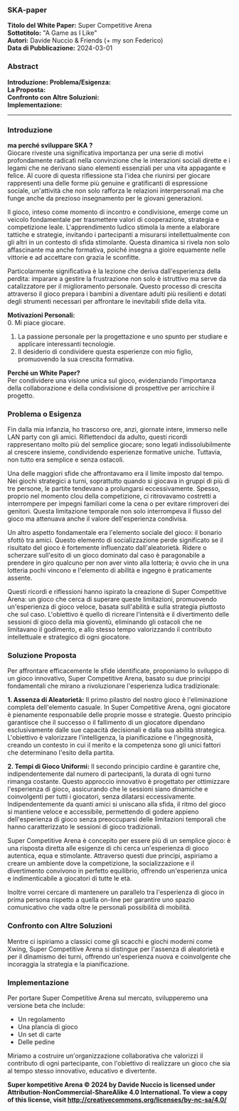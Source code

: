 ### SKA-paper

**Titolo del White Paper:** Super Competitive Arena  
**Sottotitolo:** "A Game as I Like"  
**Autori:** Davide Nuccio & Friends (+ my son Federico)  
**Data di Pubblicazione:** 2024-03-01  

### Abstract

**Introduzione:** 
**Problema/Esigenza:**   
**La Proposta:**  
**Confronto con Altre Soluzioni:**  
**Implementazione:** 

---

### Introduzione

**ma perché sviluppare SKA ?**  
Giocare riveste una significativa importanza per una serie di motivi profondamente radicati nella convinzione che le interazioni sociali dirette e i legami che ne derivano siano elementi essenziali per una vita appagante e felice. Al cuore di questa riflessione sta l'idea che riunirsi per giocare rappresenti una delle forme più genuine e gratificanti di espressione sociale, un'attività che non solo rafforza le relazioni interpersonali ma che funge anche da prezioso insegnamento per le giovani generazioni.

Il gioco, inteso come momento di incontro e condivisione, emerge come un veicolo fondamentale per trasmettere valori di cooperazione, strategia e competizione leale. L'apprendimento ludico stimola la mente a elaborare tattiche e strategie, invitando i partecipanti a misurarsi intellettualmente con gli altri in un contesto di sfida stimolante. Questa dinamica si rivela non solo affascinante ma anche formativa, poiché insegna a gioire equamente nelle vittorie e ad accettare con grazia le sconfitte.

Particolarmente significativa è la lezione che deriva dall'esperienza della perdita: imparare a gestire la frustrazione non solo è istruttivo ma serve da catalizzatore per il miglioramento personale. Questo processo di crescita attraverso il gioco prepara i bambini a diventare adulti più resilienti e dotati degli strumenti necessari per affrontare le inevitabili sfide della vita.

**Motivazioni Personali:**  
0. Mi piace giocare.  
1. La passione personale per la progettazione e uno spunto per studiare e applicare interessanti tecnologie.  
2. Il desiderio di condividere questa esperienze con mio figlio, promuovendo la sua crescita formativa.

**Perché un White Paper?**  
Per condividere una visione unica sul gioco, evidenziando l'importanza della collaborazione e della condivisione di prospettive per arricchire il progetto.

### Problema o Esigenza

Fin dalla mia infanzia, ho trascorso ore, anzi, giornate intere, immerso nelle LAN party con gli amici. Riflettendoci da adulto, questi ricordi rappresentano molto più del semplice giocare; sono legati indissolubilmente al crescere insieme, condividendo esperienze formative uniche. Tuttavia, non tutto era semplice e senza ostacoli.

Una delle maggiori sfide che affrontavamo era il limite imposto dal tempo. Nei giochi strategici a turni, soprattutto quando si giocava in gruppi di più di tre persone, le partite tendevano a prolungarsi eccessivamente. Spesso, proprio nel momento clou della competizione, ci ritrovavamo costretti a interrompere per impegni familiari come la cena o per evitare rimproveri dei genitori. Questa limitazione temporale non solo interrompeva il flusso del gioco ma attenuava anche il valore dell'esperienza condivisa.

Un altro aspetto fondamentale era l'elemento sociale del gioco: il bonario sfottò tra amici. Questo elemento di socializzazione perde significato se il risultato del gioco è fortemente influenzato dall'aleatorietà. Ridere o scherzare sull'esito di un gioco dominato dal caso è paragonabile a prendere in giro qualcuno per non aver vinto alla lotteria; è ovvio che in una lotteria pochi vincono e l'elemento di abilità e ingegno è praticamente assente. 

Questi ricordi e riflessioni hanno ispirato la creazione di Super Competitive Arena: un gioco che cerca di superare queste limitazioni, promuovendo un'esperienza di gioco veloce, basata sull'abilità e sulla strategia piuttosto che sul caso. L'obiettivo è quello di ricreare l'intensità e il divertimento delle sessioni di gioco della mia gioventù, eliminando gli ostacoli che ne limitavano il godimento, e allo stesso tempo valorizzando il contributo intellettuale e strategico di ogni giocatore.

### Soluzione Proposta
Per affrontare efficacemente le sfide identificate, proponiamo lo sviluppo di un gioco innovativo, Super Competitive Arena, basato su due principi fondamentali che mirano a rivoluzionare l'esperienza ludica tradizionale:

**1. Assenza di Aleatorietà:** Il primo pilastro del nostro gioco è l'eliminazione completa dell'elemento casuale. In Super Competitive Arena, ogni giocatore è pienamente responsabile delle proprie mosse e strategie. Questo principio garantisce che il successo o il fallimento di un giocatore dipendano esclusivamente dalle sue capacità decisionali e dalla sua abilità strategica. L'obiettivo è valorizzare l'intelligenza, la pianificazione e l'ingegnosità, creando un contesto in cui il merito e la competenza sono gli unici fattori che determinano l'esito della partita.

**2. Tempi di Gioco Uniformi:** Il secondo principio cardine è garantire che, indipendentemente dal numero di partecipanti, la durata di ogni turno rimanga costante. Questo approccio innovativo è progettato per ottimizzare l'esperienza di gioco, assicurando che le sessioni siano dinamiche e coinvolgenti per tutti i giocatori, senza dilatarsi eccessivamente. Indipendentemente da quanti amici si uniscano alla sfida, il ritmo del gioco si mantiene veloce e accessibile, permettendo di godere appieno dell'esperienza di gioco senza preoccuparsi delle limitazioni temporali che hanno caratterizzato le sessioni di gioco tradizionali.

Super Competitive Arena è concepito per essere più di un semplice gioco: è una risposta diretta alle esigenze di chi cerca un'esperienza di gioco autentica, equa e stimolante. Attraverso questi due principi, aspiriamo a creare un ambiente dove la competizione, la socializzazione e il divertimento convivono in perfetto equilibrio, offrendo un'esperienza unica e indimenticabile a giocatori di tutte le età.

Inoltre vorrei cercare di mantenere un parallelo tra l'esperienza di gioco in prima persona rispetto a quella on-line per garantire uno spazio comunicativo che vada oltre le personali possibilità di mobilità.

### Confronto con Altre Soluzioni
Mentre ci ispiriamo a classici come gli scacchi e giochi moderni come Xwing, Super Competitive Arena si distingue per l'assenza di aleatorietà e per il dinamismo dei turni, offrendo un'esperienza nuova e coinvolgente che incoraggia la strategia e la pianificazione.

### Implementazione
Per portare Super Competitive Arena sul mercato, svilupperemo una versione beta che include:
- Un regolamento
- Una plancia di gioco
- Un set di carte
- Delle pedine

Miriamo a costruire un'organizzazione collaborativa che valorizzi il contributo di ogni partecipante, con l'obiettivo di realizzare un gioco che sia al tempo stesso innovativo, educativo e divertente.




**Super kompetitive Arena © 2024 by Davide Nuccio is licensed under Attribution-NonCommercial-ShareAlike 4.0 International. To view a copy of this license, visit http://creativecommons.org/licenses/by-nc-sa/4.0/**
